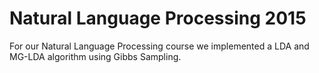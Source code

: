# Natural Language Processing 2015
For our Natural Language Processing course we implemented a LDA and MG-LDA algorithm using Gibbs Sampling. 
